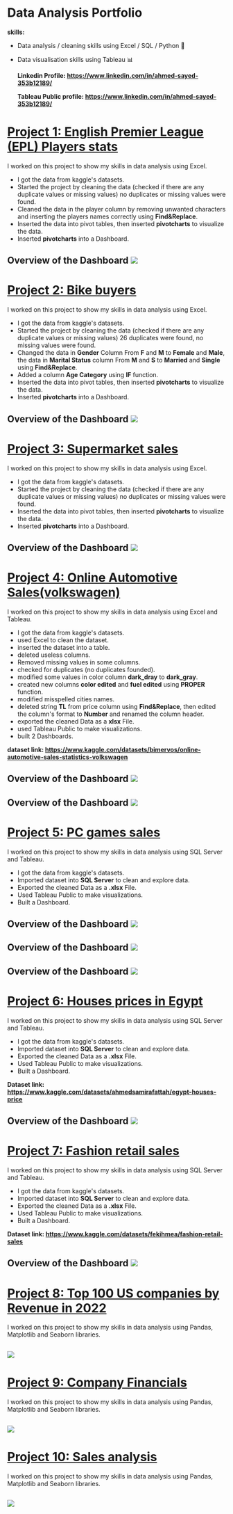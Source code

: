 # Data Analysis Portfolio

**skills:**
- Data analysis / cleaning skills using Excel / SQL / Python 🔎
- Data visualisation skills using Tableau 📊
  
  **Linkedin Profile: https://www.linkedin.com/in/ahmed-sayed-353b12189/**

  
  **Tableau Public profile: https://www.linkedin.com/in/ahmed-sayed-353b12189/**



# [Project 1: English Premier League (EPL) Players stats](https://github.com/AhmedSayed97/Ahmed-s-Portfolio/blob/main/files/EPL_players_stats.xlsx)

I worked on this project to show my skills in data analysis using Excel.

* I got the data from kaggle's datasets.
* Started the project by cleaning the data (checked if there are any duplicate values or missing values) no duplicates or missing values were found.
* Cleaned the data in the player column by removing unwanted characters and inserting the players names correctly using **Find&Replace**.
* Inserted the data into pivot tables, then inserted **pivotcharts** to visualize the data.
* Inserted **pivotcharts** into a Dashboard.

## Overview of the Dashboard ![](https://github.com/AhmedSayed97/Ahmed-s-Portfolio/blob/main/pictures/EPL.png)



# [Project 2: Bike buyers](https://github.com/AhmedSayed97/Ahmed-s-Portfolio/blob/main/files/bike_buyers.xlsx)

I worked on this project to show my skills in data analysis using Excel.

* I got the data from kaggle's datasets.
* Started the project by cleaning the data (checked if there are any duplicate values or missing values) 26 duplicates were found, no missing values were found.
* Changed the data in **Gender** Column From **F** and **M** to **Female** and **Male**, the data in **Marital Status** column From **M** and **S** to **Married** and **Single** using **Find&Replace**.
* Added a column **Age Category** using **IF** function.
* Inserted the data into pivot tables, then inserted **pivotcharts** to visualize the data.
* Inserted **pivotcharts** into a Dashboard.

## Overview of the Dashboard ![](https://github.com/AhmedSayed97/Ahmed-s-Portfolio/blob/main/pictures/Bike%20buyers.png)



# [Project 3: Supermarket sales](https://github.com/AhmedSayed97/Ahmed-s-Portfolio/blob/main/files/supermarket_sales.xlsx)

I worked on this project to show my skills in data analysis using Excel.

* I got the data from kaggle's datasets.
* Started the project by cleaning the data (checked if there are any duplicate values or missing values) no duplicates or missing values were found.
* Inserted the data into pivot tables, then inserted **pivotcharts** to visualize the data.
* Inserted **pivotcharts** into a Dashboard.

## Overview of the Dashboard ![](https://github.com/AhmedSayed97/Ahmed-s-Portfolio/blob/main/pictures/2023-11-19.png)



# [Project 4: Online Automotive Sales(volkswagen)](https://github.com/AhmedSayed97/Ahmed-s-Portfolio/blob/main/files/online_car-sales.xlsx)

I worked on this project to show my skills in data analysis using Excel and Tableau.

* I got the data from kaggle's datasets.
* used Excel to clean the dataset.
* inserted the dataset into a table.
* deleted useless columns.
* Removed missing values in some columns.
* checked for duplicates (no duplicates founded).
* modified some values in color column **dark_dray** to **dark_gray**.
* created new columns **color edited** and **fuel edited** using **PROPER** function.
* modified misspelled cities names.
* deleted string **TL** from price column using **Find&Replace**, then edited the column's format to **Number** and renamed the column header.
* exported the cleaned Data as a **xlsx** File.
* used Tableau Public to make visualizations.
* built 2 Dashboards.

**dataset link: https://www.kaggle.com/datasets/bimervos/online-automotive-sales-statistics-volkswagen**

## Overview of the Dashboard ![](https://github.com/AhmedSayed97/Ahmed-s-Portfolio/blob/main/pictures/Online%20Automotive%20sales%20in%20Turkey%202023%20(Volkswagen).png)
## Overview of the Dashboard ![](https://github.com/AhmedSayed97/Ahmed-s-Portfolio/blob/main/pictures/Online%20Automotive%20sales%20in%20Turkey%202023%20(Volkswagen)%20.png)



# [Project 5: PC games sales](https://github.com/AhmedSayed97/Ahmed-s-Portfolio/blob/main/files/PC%20Games%20sales.sql)

I worked on this project to show my skills in data analysis using SQL Server and Tableau.

* I got the data from kaggle's datasets.
* Imported dataset into **SQL Server** to clean and explore data. 
* Exported the cleaned Data as a **.xlsx** File.
* Used Tableau Public to make visualizations.
* Built a Dashboard.

## Overview of the Dashboard ![](https://github.com/AhmedSayed97/Ahmed-s-Portfolio/blob/main/pictures/PC%20sales%20games%201.png)
## Overview of the Dashboard ![](https://github.com/AhmedSayed97/Ahmed-s-Portfolio/blob/main/pictures/PC%20games%20sales%203.png)
## Overview of the Dashboard ![](https://github.com/AhmedSayed97/Ahmed-s-Portfolio/blob/main/pictures/PC%20games%20sales%202.png)



# [Project 6: Houses prices in Egypt](https://github.com/AhmedSayed97/Ahmed-s-Portfolio/blob/main/files/Egypt_Houses_Price.sql)

I worked on this project to show my skills in data analysis using SQL Server and Tableau.

* I got the data from kaggle's datasets.
* Imported dataset into **SQL Server** to clean and explore data. 
* Exported the cleaned Data as a **.xlsx** File.
* Used Tableau Public to make visualizations.
* Built a Dashboard.

**Dataset link: https://www.kaggle.com/datasets/ahmedsamirafattah/egypt-houses-price**
  
## Overview of the Dashboard ![](https://github.com/AhmedSayed97/Ahmed-s-Portfolio/blob/main/pictures/Houses%20prices%20in%20Egypt%20dashboard.png)



# [Project 7: Fashion retail sales](https://github.com/AhmedSayed97/Ahmed-s-Portfolio/blob/main/files/Fashion_Retail_Sales.sql)

I worked on this project to show my skills in data analysis using SQL Server and Tableau.

* I got the data from kaggle's datasets.
* Imported dataset into **SQL Server** to clean and explore data. 
* Exported the cleaned Data as a **.xlsx** File.
* Used Tableau Public to make visualizations.
* Built a Dashboard.

**Dataset link: https://www.kaggle.com/datasets/fekihmea/fashion-retail-sales**

## Overview of the Dashboard ![](https://github.com/AhmedSayed97/Ahmed-s-Portfolio/blob/main/pictures/Fashion%20retail%20sales%20dashboard.png)



# [Project 8: Top 100 US companies by Revenue in 2022](https://github.com/AhmedSayed97/Ahmed-s-Portfolio/blob/main/files/Top%20100%20US%20companies%20by%20Revenue%20in%202022.ipynb)

I worked on this project to show my skills in data analysis using Pandas, Matplotlib and Seaborn libraries.

## ![](https://github.com/AhmedSayed97/Ahmed-s-Portfolio/blob/main/pictures/e89tVzo.jpg)




# [Project 9: Company Financials](https://github.com/AhmedSayed97/Ahmed-s-Portfolio/blob/main/files/Company%20Financials%20Dataset.ipynb)

I worked on this project to show my skills in data analysis using Pandas, Matplotlib and Seaborn libraries.

## ![](https://github.com/AhmedSayed97/Ahmed-s-Portfolio/blob/main/pictures/how-to-forecast-balance-sheet-and-income-statement.webp)





# [Project 10: Sales analysis](https://github.com/AhmedSayed97/Ahmed-s-Portfolio/blob/main/files/Sales%20data%20analysis.ipynb)

I worked on this project to show my skills in data analysis using Pandas, Matplotlib and Seaborn libraries.

## ![](https://github.com/AhmedSayed97/Ahmed-s-Portfolio/blob/main/pictures/Untitled.jpg)








